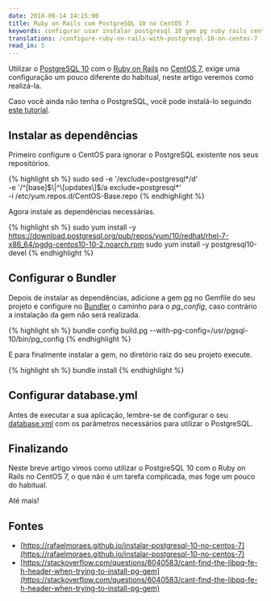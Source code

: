 ```yaml
---
date: 2018-06-14 14:15:00
title: Ruby on Rails com PostgreSQL 10 no CentOS 7
keywords: configurar usar instalar postgresql 10 gem pg ruby rails centos 7
translations: /configure-ruby-on-rails-with-postgresql-10-on-centos-7
read_in: 5
---
```


Utilizar o [PostgreSQL 10](https://www.postgresql.org/) com o [Ruby on Rails](https://rubyonrails.org/) no [CentOS 7](https://www.centos.org/), exige uma configuração um pouco diferente do habitual, neste artigo veremos como realizá-la.

Caso você ainda não tenha o PostgreSQL, você pode instalá-lo seguindo [este tutorial](https://rafaelmoraes.github.io/instalar-postgresql-10-no-centos-7).

## Instalar as dependências

Primeiro configure o CentOS para ignorar o PostgreSQL existente nos seus repositórios.

{% highlight sh %}
sudo sed -e '/exclude=postgresql\*/d' \
  -e '/^\[base\]$\|^\[updates\]$/a exclude=postgresql*' \
  -i /etc/yum.repos.d/CentOS-Base.repo
{% endhighlight %}

Agora instale as dependências necessárias.

{% highlight sh %}
sudo yum install -y https://download.postgresql.org/pub/repos/yum/10/redhat/rhel-7-x86_64/pgdg-centos10-10-2.noarch.rpm
sudo yum install -y postgresql10-devel
{% endhighlight %}

## Configurar o Bundler

Depois de instalar as dependências, adicione a gem [pg](https://rubygems.org/gems/pg) no Gemfile do seu projeto e configure no [Bundler](https://bundler.io) o caminho para o *pg_config*, caso contrário a instalação da gem não será realizada.

{% highlight sh %}
bundle config build.pg --with-pg-config=/usr/pgsql-10/bin/pg_config
{% endhighlight %}

E para finalmente instalar a gem, no diretório raiz do seu projeto execute.

{% highlight sh %}
bundle install
{% endhighlight %}

## Configurar database.yml

Antes de executar a sua aplicação, lembre-se de configurar o seu [database.yml](http://guides.rubyonrails.org/configuring.html#configuring-a-database) com os parâmetros necessários para utilizar o PostgreSQL.

## Finalizando

Neste breve artigo vimos como utilizar o PostgreSQL 10 com o Ruby on Rails no CentOS 7, o que não é um tarefa complicada, mas foge um pouco do habitual.

Até mais!

## Fontes

* [https://rafaelmoraes.github.io/instalar-postgresql-10-no-centos-7](https://rafaelmoraes.github.io/instalar-postgresql-10-no-centos-7)
* [https://stackoverflow.com/questions/6040583/cant-find-the-libpq-fe-h-header-when-trying-to-install-pg-gem](https://stackoverflow.com/questions/6040583/cant-find-the-libpq-fe-h-header-when-trying-to-install-pg-gem)

